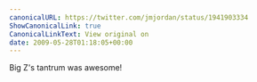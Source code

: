```yaml
---
canonicalURL: https://twitter.com/jmjordan/status/1941903334
ShowCanonicalLink: true
CanonicalLinkText: View original on
date: 2009-05-28T01:18:05+00:00
---
```

Big Z's tantrum was awesome!